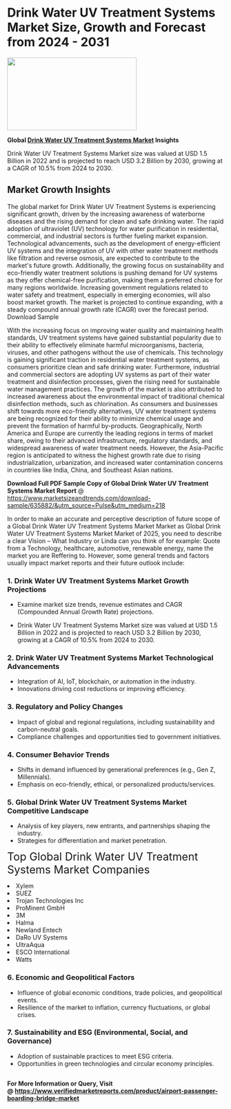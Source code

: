 <H1>Drink Water UV Treatment Systems Market Size, Growth and Forecast from 2024 - 2031</H1><img class="aligncenter size-medium wp-image-584254" src="https://thirdeyenews.in/wp-content/uploads/2024/09/Global-Market-Research-300x168.jpeg" alt="" width="300" height="168" /><p><strong>Global&nbsp;<a href="https://www.marketsizeandtrends.com/download-sample/635882/&amp;utm_source=Pulse&amp;utm_medium=218">Drink Water UV Treatment Systems Market</a> Insights</strong></p><p>Drink Water UV Treatment Systems Market size was valued at USD 1.5 Billion in 2022 and is projected to reach USD 3.2 Billion by 2030, growing at a CAGR of 10.5% from 2024 to 2030.</p><p><h2>Market Growth Insights</h2> <p>The global market for Drink Water UV Treatment Systems is experiencing significant growth, driven by the increasing awareness of waterborne diseases and the rising demand for clean and safe drinking water. The rapid adoption of ultraviolet (UV) technology for water purification in residential, commercial, and industrial sectors is further fueling market expansion. Technological advancements, such as the development of energy-efficient UV systems and the integration of UV with other water treatment methods like filtration and reverse osmosis, are expected to contribute to the market's future growth. Additionally, the growing focus on sustainability and eco-friendly water treatment solutions is pushing demand for UV systems as they offer chemical-free purification, making them a preferred choice for many regions worldwide. Increasing government regulations related to water safety and treatment, especially in emerging economies, will also boost market growth. The market is projected to continue expanding, with a steady compound annual growth rate (CAGR) over the forecast period. Download Sample</p> <p>With the increasing focus on improving water quality and maintaining health standards, UV treatment systems have gained substantial popularity due to their ability to effectively eliminate harmful microorganisms, bacteria, viruses, and other pathogens without the use of chemicals. This technology is gaining significant traction in residential water treatment systems, as consumers prioritize clean and safe drinking water. Furthermore, industrial and commercial sectors are adopting UV systems as part of their water treatment and disinfection processes, given the rising need for sustainable water management practices. The growth of the market is also attributed to increased awareness about the environmental impact of traditional chemical disinfection methods, such as chlorination. As consumers and businesses shift towards more eco-friendly alternatives, UV water treatment systems are being recognized for their ability to minimize chemical usage and prevent the formation of harmful by-products. Geographically, North America and Europe are currently the leading regions in terms of market share, owing to their advanced infrastructure, regulatory standards, and widespread awareness of water treatment needs. However, the Asia-Pacific region is anticipated to witness the highest growth rate due to rising industrialization, urbanization, and increased water contamination concerns in countries like India, China, and Southeast Asian nations. </p><p><span class=""><strong>Download Full PDF Sample Copy of Global Drink Water UV Treatment Systems Market Report</strong> @ <a href="https://www.marketsizeandtrends.com/download-sample/635882/&amp;utm_source=Pulse&amp;utm_medium=218" target="_blank">https://www.marketsizeandtrends.com/download-sample/635882/&amp;utm_source=Pulse&amp;utm_medium=218</a></span></p><p>In order to make an accurate and perceptive description of future scope of a Global&nbsp;Drink Water UV Treatment Systems Market Market as Global&nbsp;Drink Water UV Treatment Systems Market Market of 2025, you need to describe a clear Vision &ndash; What Industry or Linda can you think of for example: Quote from a Technology, healthcare, automotive, renewable energy, name the market you are Reffering to. However, some general trends and factors usually impact market reports and their future outlook include:</p><h3>1.&nbsp;<strong>Drink Water UV Treatment Systems Market Growth Projections</strong></h3><ul><li>Examine market size trends, revenue estimates and CAGR (Compounded Annual Growth Rate) projections.</li><li><p>Drink Water UV Treatment Systems Market size was valued at USD 1.5 Billion in 2022 and is projected to reach USD 3.2 Billion by 2030, growing at a CAGR of 10.5% from 2024 to 2030.</p></li></ul><h3>2.&nbsp;<strong>Drink Water UV Treatment Systems Market Technological Advancements</strong></h3><ul><li>Integration of AI, IoT, blockchain, or automation in the industry.</li><li>Innovations driving cost reductions or improving efficiency.</li></ul><h3>3.&nbsp;<strong>Regulatory and Policy Changes</strong></h3><ul><li>Impact of global and regional regulations, including sustainability and carbon-neutral goals.</li><li>Compliance challenges and opportunities tied to government initiatives.</li></ul><h3>4.&nbsp;<strong>Consumer Behavior Trends</strong></h3><ul><li>Shifts in demand influenced by generational preferences (e.g., Gen Z, Millennials).</li><li>Emphasis on eco-friendly, ethical, or personalized products/services.</li></ul><h3>5.&nbsp;<strong>Global Drink Water UV Treatment Systems Market Competitive Landscape</strong></h3><ul><li>Analysis of key players, new entrants, and partnerships shaping the industry.</li><li>Strategies for differentiation and market penetration.</li></ul><p data-pm-slice="1 1 []"><span style="color: inherit; font-family: inherit; font-size: 25px;">Top Global Drink Water UV Treatment Systems Market Companies</span></p><div class="" data-test-id=""><p><li>Xylem</li><li> SUEZ</li><li> Trojan Technologies Inc</li><li> ProMinent GmbH</li><li> 3M</li><li> Halma</li><li> Newland Entech</li><li> DaRo UV Systems</li><li> UltraAqua</li><li> ESCO International</li><li> Watts</li></p></div><h3>6.&nbsp;<strong>Economic and Geopolitical Factors</strong></h3><ul><li>Influence of global economic conditions, trade policies, and geopolitical events.</li><li>Resilience of the market to inflation, currency fluctuations, or global crises.</li></ul><h3>7.&nbsp;<strong>Sustainability and ESG (Environmental, Social, and Governance)</strong></h3><ul><li>Adoption of sustainable practices to meet ESG criteria.</li><li>Opportunities in green technologies and circular economy principles.</li></ul><h2><strong style="font-size: 14px;">For More Information or Query, Visit @&nbsp;</strong><a style="background-color: #ffffff; font-size: 14px;" href="https://www.marketsizeandtrends.com/report/drink-water-uv-treatment-systems-market/" target="_blank">https://www.verifiedmarketreports.com/product/airport-passenger-boarding-bridge-market</a></h2>
